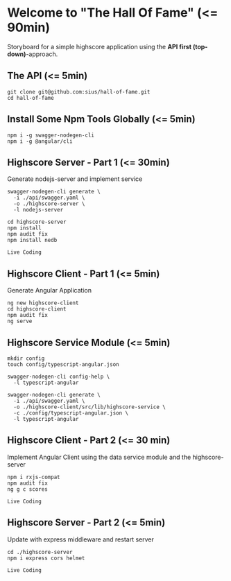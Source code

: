# Welcome to "The Hall Of Fame" (<= 90min)

Storyboard for a simple highscore application using the **API first (top-down)**-approach.

## The API (<= 5min)
```
git clone git@github.com:sius/hall-of-fame.git
cd hall-of-fame
```

## Install Some Npm Tools Globally (<= 5min)
```
npm i -g swagger-nodegen-cli
npm i -g @angular/cli
```

## Highscore Server - Part 1 (<= 30min)
Generate nodejs-server and implement service

```
swagger-nodegen-cli generate \
  -i ./api/swagger.yaml \
  -o ./highscore-server \
  -l nodejs-server

cd highscore-server
npm install
npm audit fix
npm install nedb
```

`Live Coding`

## Highscore Client - Part 1 (<= 5min)
Generate Angular Application
```
ng new highscore-client
cd highscore-client
npm audit fix
ng serve
```

## Highscore Service Module (<= 5min)

```
mkdir config
touch config/typescript-angular.json

swagger-nodegen-cli config-help \
  -l typescript-angular

swagger-nodegen-cli generate \
  -i ./api/swagger.yaml \
  -o ./highscore-client/src/lib/highscore-service \
  -c ./config/typescript-angular.json \
  -l typescript-angular
```

## Highscore Client - Part 2 (<= 30 min)
Implement Angular Client using the data service module and the highscore-server

```
npm i rxjs-compat
npm audit fix
ng g c scores
```
`Live Coding`


## Highscore Server - Part 2 (<= 5min)
Update with express middleware and restart server
```
cd ./highscore-server
npm i express cors helmet
```

`Live Coding`
